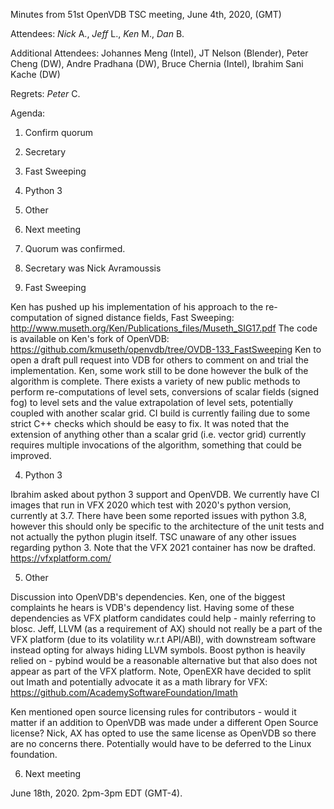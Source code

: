Minutes from 51st OpenVDB TSC meeting, June 4th, 2020, (GMT)

Attendees: *Nick* A., *Jeff* L., *Ken* M., *Dan* B.

Additional Attendees: Johannes Meng (Intel), JT Nelson (Blender),
Peter Cheng (DW), Andre Pradhana (DW), Bruce Chernia (Intel),
Ibrahim Sani Kache (DW)

Regrets: *Peter* C.

Agenda:

1) Confirm quorum
2) Secretary
3) Fast Sweeping
4) Python 3
5) Other
6) Next meeting


1) Quorum was confirmed.

2) Secretary was Nick Avramoussis

3) Fast Sweeping

Ken has pushed up his implementation of his approach to the re-computation of
signed distance fields, Fast Sweeping:
http://www.museth.org/Ken/Publications_files/Museth_SIG17.pdf
The code is available on Ken's fork of OpenVDB:
https://github.com/kmuseth/openvdb/tree/OVDB-133_FastSweeping
Ken to open a draft pull request into VDB for others to comment on and trial the
implementation. Ken, some work still to be done however the bulk of the
algorithm is complete. There exists a variety of new public methods to perform
re-computations of level sets, conversions of scalar fields (signed fog) to
level sets and the value extrapolation of level sets, potentially coupled with
another scalar grid. CI build is currently failing due to some strict C++
checks which should be easy to fix. It was noted that the extension of anything
other than a scalar grid (i.e. vector grid) currently requires multiple
invocations of the algorithm, something that could be improved.

4) Python 3

Ibrahim asked about python 3 support and OpenVDB. We currently have CI images
that run in VFX 2020 which test with 2020's python version, currently at 3.7.
There have been some reported issues with python 3.8, however this should only
be specific to the architecture of the unit tests and not actually the python
plugin itself. TSC unaware of any other issues regarding python 3. Note that the
VFX 2021 container has now be drafted.
https://vfxplatform.com/

5) Other

Discussion into OpenVDB's dependencies. Ken, one of the biggest complaints he
hears is VDB's dependency list. Having some of these dependencies as VFX
platform candidates could help - mainly referring to blosc. Jeff, LLVM (as a
requirement of AX) should not really be a part of the VFX platform (due to its
volatility w.r.t API/ABI), with downstream software instead opting for always
hiding LLVM symbols. Boost python is heavily relied on - pybind would be a
reasonable alternative but that also does not appear as part of the VFX platform.
Note, OpenEXR have decided to split out Imath and potentially advocate it as a
math library for VFX:
https://github.com/AcademySoftwareFoundation/Imath

Ken mentioned open source licensing rules for contributors - would it matter if
an addition to OpenVDB was made under a different Open Source license? Nick, AX
has opted to use the same license as OpenVDB so there are no concerns there.
Potentially would have to be deferred to the Linux foundation.

6) Next meeting

June 18th, 2020. 2pm-3pm EDT (GMT-4).
